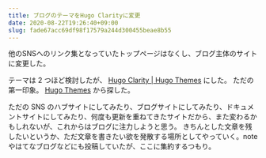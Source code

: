 ```yaml
---
title: ブログのテーマをHugo Clarityに変更
date: 2020-08-22T19:26:40+09:00
slug: fade67acc69df98f17579a244d300455beae8b55
---
```


他のSNSへのリンク集となっていたトップページはなくし、ブログ主体のサイトに変更した。

テーマは 2 つほど検討したが、 [Hugo Clarity | Hugo Themes](https://themes.gohugo.io/hugo-clarity/) にした。
ただの第一印象。 [Hugo Themes](https://themes.gohugo.io/) から探した。

ただの SNS のハブサイトにしてみたり、ブログサイトにしてみたり、ドキュメントサイトにしてみたり、何度も更新を重ねてきたサイトだから、また変わるかもしれないが、これからはブログに注力しようと思う。
きちんとした文章を残したいというか、ただ文章を書きたい欲を発散する場所としてやっていく。note やはてなブログなどにも投稿していたが、ここに集約するつもり。

